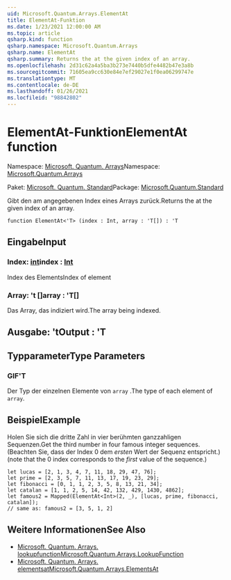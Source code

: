 ```yaml
---
uid: Microsoft.Quantum.Arrays.ElementAt
title: ElementAt-Funktion
ms.date: 1/23/2021 12:00:00 AM
ms.topic: article
qsharp.kind: function
qsharp.namespace: Microsoft.Quantum.Arrays
qsharp.name: ElementAt
qsharp.summary: Returns the at the given index of an array.
ms.openlocfilehash: 2d31c62a4a5ba3b273e7440b5dfe4482b47e3a8b
ms.sourcegitcommit: 71605ea9cc630e84e7ef29027e1f0ea06299747e
ms.translationtype: MT
ms.contentlocale: de-DE
ms.lasthandoff: 01/26/2021
ms.locfileid: "98842802"
---
```

# <a name="elementat-function"></a><span data-ttu-id="20046-102">ElementAt-Funktion</span><span class="sxs-lookup"><span data-stu-id="20046-102">ElementAt function</span></span>

<span data-ttu-id="20046-103">Namespace: [Microsoft. Quantum. Arrays](xref:Microsoft.Quantum.Arrays)</span><span class="sxs-lookup"><span data-stu-id="20046-103">Namespace: [Microsoft.Quantum.Arrays](xref:Microsoft.Quantum.Arrays)</span></span>

<span data-ttu-id="20046-104">Paket: [Microsoft. Quantum. Standard](https://nuget.org/packages/Microsoft.Quantum.Standard)</span><span class="sxs-lookup"><span data-stu-id="20046-104">Package: [Microsoft.Quantum.Standard](https://nuget.org/packages/Microsoft.Quantum.Standard)</span></span>


<span data-ttu-id="20046-105">Gibt den am angegebenen Index eines Arrays zurück.</span><span class="sxs-lookup"><span data-stu-id="20046-105">Returns the at the given index of an array.</span></span>

```qsharp
function ElementAt<'T> (index : Int, array : 'T[]) : 'T
```


## <a name="input"></a><span data-ttu-id="20046-106">Eingabe</span><span class="sxs-lookup"><span data-stu-id="20046-106">Input</span></span>

### <a name="index--int"></a><span data-ttu-id="20046-107">Index: [int](xref:microsoft.quantum.lang-ref.int)</span><span class="sxs-lookup"><span data-stu-id="20046-107">index : [Int](xref:microsoft.quantum.lang-ref.int)</span></span>

<span data-ttu-id="20046-108">Index des Elements</span><span class="sxs-lookup"><span data-stu-id="20046-108">Index of element</span></span>


### <a name="array--t"></a><span data-ttu-id="20046-109">Array: 't []</span><span class="sxs-lookup"><span data-stu-id="20046-109">array : 'T[]</span></span>

<span data-ttu-id="20046-110">Das Array, das indiziert wird.</span><span class="sxs-lookup"><span data-stu-id="20046-110">The array being indexed.</span></span>



## <a name="output--t"></a><span data-ttu-id="20046-111">Ausgabe: 't</span><span class="sxs-lookup"><span data-stu-id="20046-111">Output : 'T</span></span>



## <a name="type-parameters"></a><span data-ttu-id="20046-112">Typparameter</span><span class="sxs-lookup"><span data-stu-id="20046-112">Type Parameters</span></span>

### <a name="t"></a><span data-ttu-id="20046-113">GIF</span><span class="sxs-lookup"><span data-stu-id="20046-113">'T</span></span>

<span data-ttu-id="20046-114">Der Typ der einzelnen Elemente von `array` .</span><span class="sxs-lookup"><span data-stu-id="20046-114">The type of each element of `array`.</span></span>

## <a name="example"></a><span data-ttu-id="20046-115">Beispiel</span><span class="sxs-lookup"><span data-stu-id="20046-115">Example</span></span>

<span data-ttu-id="20046-116">Holen Sie sich die dritte Zahl in vier berühmten ganzzahligen Sequenzen.</span><span class="sxs-lookup"><span data-stu-id="20046-116">Get the third number in four famous integer sequences.</span></span> <span data-ttu-id="20046-117">(Beachten Sie, dass der Index 0 dem _ersten_ Wert der Sequenz entspricht.)</span><span class="sxs-lookup"><span data-stu-id="20046-117">(note that the 0 index corresponds to the _first_ value of the sequence.)</span></span>

```qsharp
let lucas = [2, 1, 3, 4, 7, 11, 18, 29, 47, 76];
let prime = [2, 3, 5, 7, 11, 13, 17, 19, 23, 29];
let fibonacci = [0, 1, 1, 2, 3, 5, 8, 13, 21, 34];
let catalan = [1, 1, 2, 5, 14, 42, 132, 429, 1430, 4862];
let famous2 = Mapped(ElementAt<Int>(2, _), [lucas, prime, fibonacci, catalan]);
// same as: famous2 = [3, 5, 1, 2]
```

## <a name="see-also"></a><span data-ttu-id="20046-118">Weitere Informationen</span><span class="sxs-lookup"><span data-stu-id="20046-118">See Also</span></span>

- [<span data-ttu-id="20046-119">Microsoft. Quantum. Arrays. lookupfunction</span><span class="sxs-lookup"><span data-stu-id="20046-119">Microsoft.Quantum.Arrays.LookupFunction</span></span>](xref:Microsoft.Quantum.Arrays.LookupFunction)
- [<span data-ttu-id="20046-120">Microsoft. Quantum. Arrays. elementsat</span><span class="sxs-lookup"><span data-stu-id="20046-120">Microsoft.Quantum.Arrays.ElementsAt</span></span>](xref:Microsoft.Quantum.Arrays.ElementsAt)